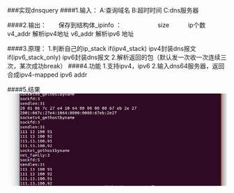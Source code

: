 ###实现dnsquery
####1.输入：
         A:查询域名
         B:超时时间
         C:dns服务器
 
 
####2.输出：
        保存到结构体_ipinfo ：                     size           ip个数
                                            v4_addr        解析ipv4地址
                                            v6_addr        解析ipv6 地址
                                            
                                            
####3.原理：
              1.判断自己的ip_stack
                                    if(ipv4_stack)   ipv4封装dns报文
                                    if(ipv6_stack_only)    ipv6封装dns报文
                2.解析返回的包（默认发一次收一次连续三次，某次成功break）
####4.功能
            1.支持ipv4，ipv6
             2.输入dns64服务器，返回合成ipv4-mapped ipv6 addr

####5.结果
 ![](./dnsquery/img/dnsquery.png)
